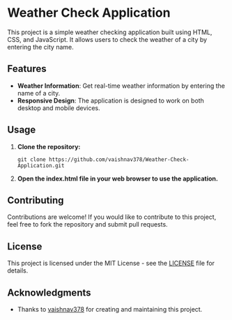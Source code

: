 # Weather Check Application

This project is a simple weather checking application built using HTML, CSS, and JavaScript. It allows users to check the weather of a city by entering the city name.

## Features

- **Weather Information**: Get real-time weather information by entering the name of a city.
- **Responsive Design**: The application is designed to work on both desktop and mobile devices.

## Usage

1. **Clone the repository:**

    ```
    git clone https://github.com/vaishnav378/Weather-Check-Application.git
    ```

2. **Open the index.html file in your web browser to use the application.**

## Contributing

Contributions are welcome! If you would like to contribute to this project, feel free to fork the repository and submit pull requests.

## License

This project is licensed under the MIT License - see the [LICENSE](LICENSE) file for details.

## Acknowledgments

- Thanks to [vaishnav378](https://github.com/vaishnav378) for creating and maintaining this project.
